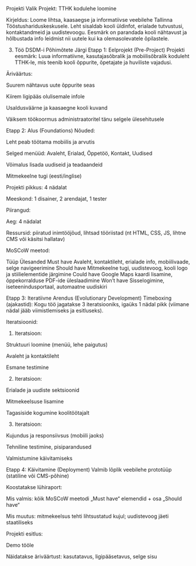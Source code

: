 Projekti Valik
Projekt: TTHK kodulehe loomine

Kirjeldus: Loome lihtsa, kaasaegse ja informatiivse veebilehe Tallinna Tööstushariduskeskusele. Leht sisaldab kooli üldinfot, erialade tutvustusi, kontaktandmeid ja uudistevoogu. Eesmärk on parandada kooli nähtavust ja hõlbustada info leidmist nii uutele kui ka olemasolevatele õpilastele.

3. Töö DSDM-i Põhimõtete Järgi
Etapp 1: Eelprojekt (Pre-Project)
Projekti eesmärk: Luua informatiivne, kasutajasõbralik ja mobiilisõbralik koduleht TTHK-le, mis teenib kooli õppurite, õpetajate ja huviliste vajadusi.

Äriväärtus:

Suurem nähtavus uute õppurite seas

Kiirem ligipääs olulisemale infole

Usaldusväärne ja kaasaegne kooli kuvand

Väiksem töökoormus administraatoritel tänu selgele ülesehitusele

Etapp 2: Alus (Foundations)
Nõuded:

Leht peab töötama mobiilis ja arvutis

Selged menüüd: Avaleht, Erialad, Õppetöö, Kontakt, Uudised

Võimalus lisada uudiseid ja teadaandeid

Mitmekeelne tugi (eesti/inglise)

Projekti pikkus: 4 nädalat

Meeskond: 1 disainer, 2 arendajat, 1 tester

Piirangud:

Aeg: 4 nädalat

Ressursid: piiratud inimtööjõud, lihtsad tööriistad (nt HTML, CSS, JS, lihtne CMS või käsitsi hallatav)

MoSCoW meetod:

Tüüp	Ülesanded
Must have	Avaleht, kontaktileht, erialade info, mobiilivaade, selge navigeerimine
Should have	Mitmekeelne tugi, uudistevoog, kooli logo ja stiilielementide järgimine
Could have	Google Maps kaardi lisamine, õppekorralduse PDF-ide üleslaadimine
Won’t have	Sisselogimine, iseteenindusportaal, automaatne uudiskiri

Etapp 3: Iteratiivne Arendus (Evolutionary Development)
Timeboxing (ajakastid):
Kogu töö jagatakse 3 iteratsiooniks, igaüks 1 nädal pikk (viimane nädal jääb viimistlemiseks ja esitluseks).

Iteratsioonid:

1. Iteratsioon:

Struktuuri loomine (menüü, lehe paigutus)

Avaleht ja kontaktileht

Esmane testimine

2. Iteratsioon:

Erialade ja uudiste sektsioonid

Mitmekeelsuse lisamine

Tagasiside kogumine koolitöötajalt

3. Iteratsioon:

Kujundus ja responsiivsus (mobiili jaoks)

Tehniline testimine, pisiparandused

Valmistumine käivitamiseks

Etapp 4: Käivitamine (Deployment)
Valmib lõplik veebilehe prototüüp (statiline või CMS-põhine)

Koostatakse lühiraport:

Mis valmis: kõik MoSCoW meetodi „Must have“ elemendid + osa „Should have“

Mis muutus: mitmekeelsus tehti lihtsustatud kujul; uudistevoog jäeti staatiliseks

Projekti esitlus:

Demo tööle

Näidatakse äriväärtust: kasutatavus, ligipääsetavus, selge sisu
